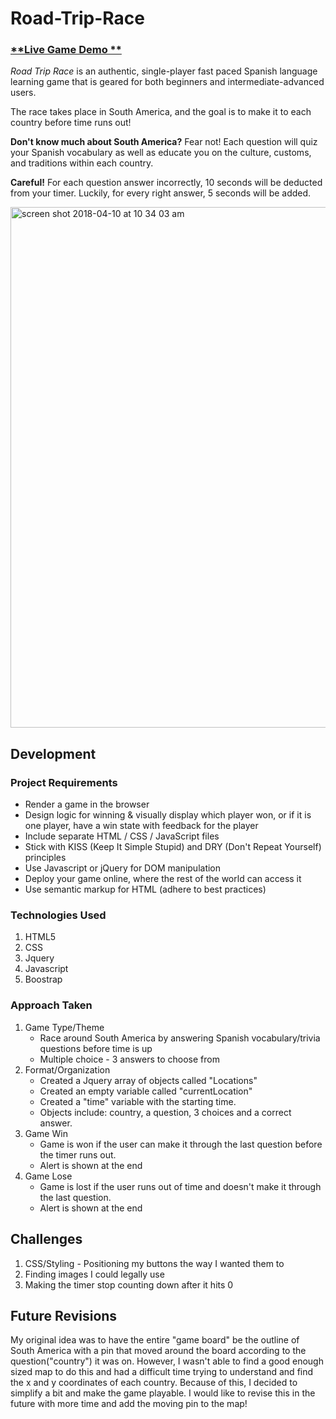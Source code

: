 # Road-Trip-Race

### [**Live Game Demo **]("#")<br>

*Road Trip Race* is an authentic, single-player fast paced Spanish language learning game that is geared for both beginners and intermediate-advanced users.

The race takes place in South America, and the goal is to make it to each country before time runs out! 

**Don't know much about South America?** Fear not! Each question will quiz your Spanish vocabulary as well as educate you on the culture, customs, and traditions within each country.

**Careful!** For each question answer incorrectly, 10 seconds will be deducted from your timer. Luckily, for every right answer, 5 seconds will be added.

<img width="833" alt="screen shot 2018-04-10 at 10 34 03 am" src="https://user-images.githubusercontent.com/36453286/38573970-7107873c-3cac-11e8-9e3b-9dca06cf9cb6.png">


## Development 

### Project Requirements

* Render a game in the browser
* Design logic for winning & visually display which player won, or if it is one player, have a win state with feedback for the player
* Include separate HTML / CSS / JavaScript files
* Stick with KISS (Keep It Simple Stupid) and DRY (Don't Repeat Yourself) principles
* Use Javascript or jQuery for DOM manipulation
* Deploy your game online, where the rest of the world can access it
* Use semantic markup for HTML (adhere to best practices)

### Technologies Used

1. HTML5
2. CSS
3. Jquery 
4. Javascript 
5. Boostrap

### Approach Taken

1. Game Type/Theme
    * Race around South America by answering Spanish vocabulary/trivia questions before time is up
    * Multiple choice - 3 answers to choose from 
2. Format/Organization
    * Created a Jquery array of objects called "Locations"
    * Created an empty variable called "currentLocation" 
    * Created a "time" variable with the starting time.
    * Objects include: country, a question, 3 choices and a correct answer.
3. Game Win 
    * Game is won if the user can make it through the last question before the timer runs out.
    * Alert is shown at the end
4. Game Lose 
    * Game is lost if the user runs out of time and doesn't make it through the last question.
    * Alert is shown at the end

## Challenges 

1. CSS/Styling - Positioning my buttons the way I wanted them to
2. Finding images I could legally use
3. Making the timer stop counting down after it hits 0

## Future Revisions

My original idea was to have the entire "game board" be the outline of South America with a pin that moved around the board according to the question("country") it was on. 
However, I wasn't able to find a good enough sized map to do this and had a difficult time trying to understand and find the x and y coordinates of each country. Because of this, I decided to simplify a bit and make the game playable. 
I would like to revise this in the future with more time and add the moving pin to the map!
